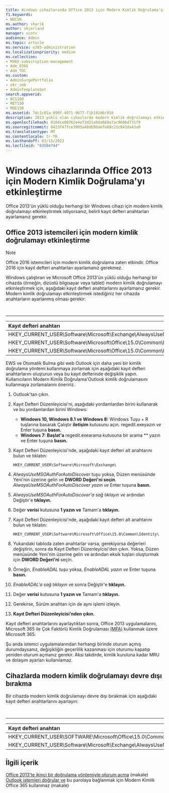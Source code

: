 ```yaml
---
title: Windows cihazlarında Office 2013 için Modern Kimlik Doğrulama'yı etkinleştirme
f1.keywords:
- NOCSH
ms.author: sharik
author: skjerland
manager: scotv
audience: Admin
ms.topic: article
ms.service: o365-administration
ms.localizationpriority: medium
ms.collection:
- M365-subscription-management
- Adm_O365
- Adm_TOC
ms.custom:
- AdminSurgePortfolio
- okr_smb
- AdminTemplateSet
search.appverid:
- BCS160
- MET150
- MOE150
ms.assetid: 7dc1c01a-090f-4971-9677-f1b192d6c910
description: 2013 yüklü olan cihazlarda modern kimlik doğrulamayı etkinleştirmek için kayıt Microsoft Office ayarlamayı öğrenin.
ms.openlocfilehash: 010dce00762e4e73d21a9da668a7ac9606d731f9
ms.sourcegitcommit: 8423f47fce3905a48db9daefe69c21c841da43a0
ms.translationtype: MT
ms.contentlocale: tr-TR
ms.lasthandoff: 03/15/2022
ms.locfileid: "63504744"
---
```

# <a name="enable-modern-authentication-for-office-2013-on-windows-devices"></a>Windows cihazlarında Office 2013 için Modern Kimlik Doğrulama'yı etkinleştirme

Office 2013'ün yüklü olduğu herhangi bir Windows cihazı için modern kimlik doğrulamayı etkinleştirmek istiyorsanız, belirli kayıt defteri anahtarları ayarlamanız gerekir.
  
## <a name="enable-modern-authentication-for-office-2013-clients"></a>Office 2013 istemcileri için modern kimlik doğrulamayı etkinleştirme

> [!NOTE]
> Office 2016 istemcileri için modern kimlik doğrulama zaten etkindir. Office 2016 için kayıt defteri anahtarları ayarlamanız gerekmez. 
  
Windows çalıştıran ve Microsoft Office 2013'ün yüklü olduğu herhangi bir cihazda (örneğin, dizüstü bilgisayar veya tablet) modern kimlik doğrulamayı etkinleştirmek için, aşağıdaki kayıt defteri anahtarlarını ayarlamanız gerekir. Modern kimlik doğrulamayı etkinleştirmek istediğiniz her cihazda anahtarların ayarlanmış olması gerekir:

<br>

****

|Kayıt defteri anahtarı|Tür|Değer|
|:---|:---:|---:|
|HKEY_CURRENT_USER\Software\Microsoft\Exchange\AlwaysUseMSOAuthForAutoDiscover|REG_DWORD|1|
|HKEY_CURRENT_USER\Software\Microsoft\Office\15.0\Common\Identity\EnableADAL|REG_DWORD|1|
|HKEY_CURRENT_USER\Software\Microsoft\Office\15.0\Common\Identity\Version|REG_DWORD|1|

EWS ve Otomatik Bulma gibi web Outlook için daha yeni bir kimlik doğrulama yöntemi kullanmaya zorlamak için aşağıdaki kayıt defteri anahtarlarını oluşturun veya bu kayıt defterinde değişiklik yapın. Kullanıcıların Modern Kimlik Doğrulama'Outlook kimlik doğrulamasını kullanmaya zorlamalarını öneririz.

1. Outlook'tan çıkın.

2. Kayıt Defteri Düzenleyicisi'ni, aşağıdaki yordamlardan birini kullanarak ve bu yordamlardan birini Windows:

   - **Windows 10, Windows 8.1 ve Windows 8:** Windows Tuşu + R tuşlarına basarak Çalıştır **iletişim** kutusunu açın. regedit.exeyazın *ve* Enter tuşuna **basın.**
   - **Windows 7:** **Başlat'a** regedit.exearama kutusuna bir arama ** yazın ve Enter tuşuna **basın.**

3. Kayıt Defteri Düzenleyicisi'nde, aşağıdaki kayıt defteri alt anahtarını bulun ve tıklatın:

   ```console
   HKEY_CURRENT_USER\Software\Microsoft\Exchange\
   ```

4. *AlwaysUseMSOAuthForAutoDiscover* tuşu yoksa, Düzen menüsünde Yeni'nin üzerine gelin ve **DWORD Değeri'ni seçin**. *AlwaysUseMSOAuthForAutoDiscover yazın ve* Enter tuşuna **basın.**

5. *AlwaysUseMSOAuthForAutoDiscover'a sağ tıklayın ve* ardından Değiştir'e **tıklayın.**

6. Değer **verisi** kutusuna **1 yazın ve** Tamam'a **tıklayın.**

7. Kayıt Defteri Düzenleyicisi'nde, aşağıdaki kayıt defteri alt anahtarını bulun ve tıklatın:

   ```console
   HKEY_CURRENT_USER\Software\Microsoft\Office\15.0\Common\Identity\
   ```

8. Yukarıdaki tabloda zaten anahtarlar varsa, gerekiyorsa değerleri değiştirin, sonra da Kayıt Defteri Düzenleyicisi'den çıkın. Yoksa, Düzen menüsünde Yeni'nin üzerine gelin ve ardından eksik  tuşları oluşturmak için **DWORD Değeri'ni** seçin. 

9. Örneğin, *EnableADAL tuşu* yoksa, *EnableADAL yazın ve* Enter tuşuna **basın.**

10. *EnableADAL'a sağ tıklayın* ve sonra Değiştir'e **tıklayın.**

11. Değer **verisi** kutusuna **1 yazın ve** Tamam'a **tıklayın.**

12. Gerekirse, Sürüm anahtarı için de aynı işlemi izleyin. 

13. **Kayıt Defteri Düzenleyicisi'nden çıkın.**

Kayıt defteri anahtarlarını ayarlaytıktan sonra, Office 2013 uygulamalarını, Microsoft 365 ile Çok Faktörlü Kimlik Doğrulaması [(MFA)](set-up-multi-factor-authentication.md) kullanmak üzere Microsoft 365. 
  
Şu anda istemci uygulamalarından herhangi birinde oturum açmış durumdaysanız, değişikliğin geçerlilik kazanması için oturumu kapatıp yeniden oturum açmanız gerekir. Aksi takdirde, kimlik kuruluna kadar MRU ve dolaşım ayarları kullanılamaz.
  
## <a name="disable-modern-authentication-on-devices"></a>Cihazlarda modern kimlik doğrulamayı devre dışı bırakma

Bir cihazda modern kimlik doğrulamayı devre dışı bırakmak için aşağıdaki kayıt defteri anahtarlarını ayarlayın:

<br>

****

|Kayıt defteri anahtarı|Tür|Değer|
|:---|:---:|---:|
|HKEY_CURRENT_USER\SOFTWARE\Microsoft\Office\15.0\Common\Identity\EnableADAL|REG_DWORD|0|
|HKEY_CURRENT_USER\Software\Microsoft\Exchange\AlwaysUseMSOAuthForAutoDiscover|REG_DWORD|0|
   
## <a name="related-content"></a>İlgili içerik

[Office 2013'te ikinci bir doğrulama yöntemiyle oturum açma](https://support.microsoft.com/office/2b856342-170a-438e-9a4f-3c092394d3cb) (makale)\
[Outlook istemleri doğrular ve](/outlook/troubleshoot/authentication/outlook-prompt-password-modern-authentication-enabled) bu parolaya bağlanmak için Modern Kimlik Office 365 kullanmaz (makale)
